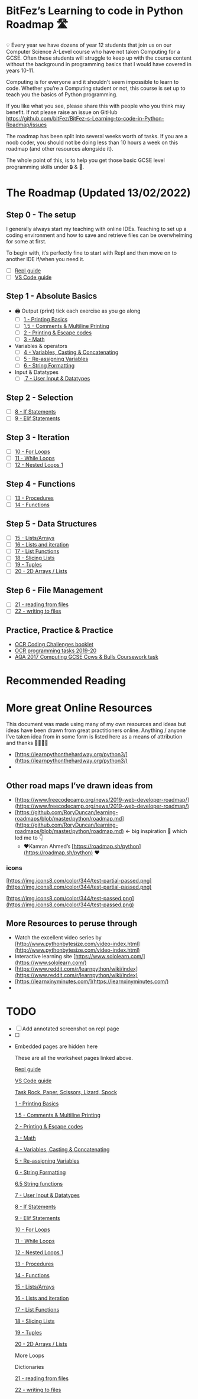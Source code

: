 # BitFez’s Learning to code in Python Roadmap 🛣

<aside>
💡 Every year we have dozens of year 12 students that join us on our Computer Science A-Level course who have not taken Computing for a GCSE.
Often these students will struggle to keep up with the course content without the background in programming basics that I would have covered in years 10-11.

Computing is for everyone and it shouldn't seem impossible to learn to code. Whether you’re a Computing student or not, this course is set up to teach you the basics of Python programming.

If you like what you see, please share this with people who you think may benefit. If not please raise an issue on GitHub https://github.com/bitFez/BitFez-s-Learning-to-code-in-Python-Roadmap/issues 

The roadmap has been split into several weeks worth of tasks. If you are a noob coder, you should not be doing less than 10 hours a week on this roadmap (and other resources alongside it). 

The whole point of this, is to help you get those basic GCSE level programming skills under 🔒 & 🔑.

</aside>

# The Roadmap (Updated 13/02/2022)

## Step 0 - The setup

I generally always start my teaching with online IDEs. Teaching to set up a coding environment and how to save and retrieve files can be overwhelming for some at first.

To begin with, it’s perfectly fine to start with Repl and then move on to another IDE if/when you need it.

- [ ]  [Repl guide](BitFez%E2%80%99s%20Learning%20to%20code%20in%20Python%20Roadmap%20%F0%9F%9B%A3%20363c54e295a6417c9c58a87bedc46ad0/Repl%20guide%20568781e0816649438a83d0015353229f.md)
- [ ]  [VS Code guide](BitFez%E2%80%99s%20Learning%20to%20code%20in%20Python%20Roadmap%20%F0%9F%9B%A3%20363c54e295a6417c9c58a87bedc46ad0/VS%20Code%20guide%2007527b3bfb5a4ab686eea939f23e9056.md)

## Step 1 - Absolute Basics

- 🖨 Output (print) tick each exercise as you go along
    - [ ]  [1 - Printing Basics](BitFez%E2%80%99s%20Learning%20to%20code%20in%20Python%20Roadmap%20%F0%9F%9B%A3%20363c54e295a6417c9c58a87bedc46ad0/1%20-%20Printing%20Basics%20b9a0e9a8f7724636be389b3f3b8ca5e8.md)
    - [ ]  [1.5 - Comments & Multiline Printing](BitFez%E2%80%99s%20Learning%20to%20code%20in%20Python%20Roadmap%20%F0%9F%9B%A3%20363c54e295a6417c9c58a87bedc46ad0/1%205%20-%20Comments%20&%20Multiline%20Printing%20d56b6eabe6954454adbada3eb9db0d71.md)
    - [ ]  [2 - Printing & Escape codes](BitFez%E2%80%99s%20Learning%20to%20code%20in%20Python%20Roadmap%20%F0%9F%9B%A3%20363c54e295a6417c9c58a87bedc46ad0/2%20-%20Printing%20&%20Escape%20codes%208eae5621de7343cb982d53b118887e6a.md)
    - [ ]  [3 - Math](BitFez%E2%80%99s%20Learning%20to%20code%20in%20Python%20Roadmap%20%F0%9F%9B%A3%20363c54e295a6417c9c58a87bedc46ad0/3%20-%20Math%20ca805729f15a43f5a9b03976d8a4702f.md)
- Variables & operators
    - [ ]  [4 - Variables, Casting & Concatenating](BitFez%E2%80%99s%20Learning%20to%20code%20in%20Python%20Roadmap%20%F0%9F%9B%A3%20363c54e295a6417c9c58a87bedc46ad0/4%20-%20Variables,%20Casting%20&%20Concatenating%203222919330e5475faa5f9d92660249d5.md)
    - [ ]  [5 - Re-assigning Variables ](BitFez%E2%80%99s%20Learning%20to%20code%20in%20Python%20Roadmap%20%F0%9F%9B%A3%20363c54e295a6417c9c58a87bedc46ad0/5%20-%20Re-assigning%20Variables%20e2ecb6bbc7164c9f8520d8203fef1700.md)
    - [ ]  [6 - String Formatting](BitFez%E2%80%99s%20Learning%20to%20code%20in%20Python%20Roadmap%20%F0%9F%9B%A3%20363c54e295a6417c9c58a87bedc46ad0/6%20-%20String%20Formatting%2045f0ade8adc34a3cb3ce5aa18618f061.md)
- Input & Datatypes
    - [ ]  [ 7 - User Input & Datatypes](BitFez%E2%80%99s%20Learning%20to%20code%20in%20Python%20Roadmap%20%F0%9F%9B%A3%20363c54e295a6417c9c58a87bedc46ad0/7%20-%20User%20Input%20&%20Datatypes%20c9564cfb46ab4a07b03d8aaab95f1ab6.md)

## Step 2 - Selection

- [ ]  [8 - If Statements](BitFez%E2%80%99s%20Learning%20to%20code%20in%20Python%20Roadmap%20%F0%9F%9B%A3%20363c54e295a6417c9c58a87bedc46ad0/8%20-%20If%20Statements%20e47772e9e04d425e8657764d878ba4f6.md)
- [ ]  [9 - Elif Statements](BitFez%E2%80%99s%20Learning%20to%20code%20in%20Python%20Roadmap%20%F0%9F%9B%A3%20363c54e295a6417c9c58a87bedc46ad0/9%20-%20Elif%20Statements%200e2107ebf24f4399a8bc75817548ba49.md)

## Step 3 - Iteration

- [ ]  [10 - For Loops](BitFez%E2%80%99s%20Learning%20to%20code%20in%20Python%20Roadmap%20%F0%9F%9B%A3%20363c54e295a6417c9c58a87bedc46ad0/10%20-%20For%20Loops%20a161c39578d44fedb9085948d7594920.md)
- [ ]  [11 - While Loops](BitFez%E2%80%99s%20Learning%20to%20code%20in%20Python%20Roadmap%20%F0%9F%9B%A3%20363c54e295a6417c9c58a87bedc46ad0/11%20-%20While%20Loops%205b1695be6ee044ce90e040fe66397a07.md)
- [ ]  [12 - Nested Loops 1](BitFez%E2%80%99s%20Learning%20to%20code%20in%20Python%20Roadmap%20%F0%9F%9B%A3%20363c54e295a6417c9c58a87bedc46ad0/12%20-%20Nested%20Loops%201%205af88a82aad9498ab2e3151b872ebabb.md)

## Step 4 - Functions

- [ ]  [13 - Procedures](BitFez%E2%80%99s%20Learning%20to%20code%20in%20Python%20Roadmap%20%F0%9F%9B%A3%20363c54e295a6417c9c58a87bedc46ad0/13%20-%20Procedures%20e779162f7bc84ae181deb64f096a9415.md)
- [ ]  [14 - Functions](BitFez%E2%80%99s%20Learning%20to%20code%20in%20Python%20Roadmap%20%F0%9F%9B%A3%20363c54e295a6417c9c58a87bedc46ad0/14%20-%20Functions%20feb1650e87ab4fbc849e5c6ca5f9472f.md)

## Step 5 - Data Structures

- [ ]  [15 - Lists/Arrays](BitFez%E2%80%99s%20Learning%20to%20code%20in%20Python%20Roadmap%20%F0%9F%9B%A3%20363c54e295a6417c9c58a87bedc46ad0/15%20-%20Lists%20Arrays%2034798d76a15b4c2da2051b8d8f050799.md)
- [ ]  [16 - Lists and iteration](BitFez%E2%80%99s%20Learning%20to%20code%20in%20Python%20Roadmap%20%F0%9F%9B%A3%20363c54e295a6417c9c58a87bedc46ad0/16%20-%20Lists%20and%20iteration%20c2d86cd56f3049d88f5b41ff5d2d5721.md)
- [ ]  [17 - List Functions](BitFez%E2%80%99s%20Learning%20to%20code%20in%20Python%20Roadmap%20%F0%9F%9B%A3%20363c54e295a6417c9c58a87bedc46ad0/17%20-%20List%20Functions%20c02c03b2ccb846809ca6c88bb8592e1a.md)
- [ ]  [18 - Slicing Lists](BitFez%E2%80%99s%20Learning%20to%20code%20in%20Python%20Roadmap%20%F0%9F%9B%A3%20363c54e295a6417c9c58a87bedc46ad0/18%20-%20Slicing%20Lists%20b9fb68060960466087dd83f55d81cdf0.md)
- [ ]  [19 - Tuples](BitFez%E2%80%99s%20Learning%20to%20code%20in%20Python%20Roadmap%20%F0%9F%9B%A3%20363c54e295a6417c9c58a87bedc46ad0/19%20-%20Tuples%20440ae1f1edeb4ef99e599e4215b5eaad.md)
- [ ]  [20 - 2D Arrays / Lists](BitFez%E2%80%99s%20Learning%20to%20code%20in%20Python%20Roadmap%20%F0%9F%9B%A3%20363c54e295a6417c9c58a87bedc46ad0/20%20-%202D%20Arrays%20Lists%20ca100f7dc7f748f189678e8f4796f303.md)

## Step 6 - File Management

- [ ]  [21 - reading from files](BitFez%E2%80%99s%20Learning%20to%20code%20in%20Python%20Roadmap%20%F0%9F%9B%A3%20363c54e295a6417c9c58a87bedc46ad0/21%20-%20reading%20from%20files%20e19d6e6ea3df41d3bc218c3f023b6489.md)
- [ ]  [22 - writing to files](BitFez%E2%80%99s%20Learning%20to%20code%20in%20Python%20Roadmap%20%F0%9F%9B%A3%20363c54e295a6417c9c58a87bedc46ad0/22%20-%20writing%20to%20files%20ec703ea7b9df424ba3fbe4b3ce4c9afc.md)

## Practice, Practice & Practice
- [OCR Coding Challenges booklet](https://www.ocr.org.uk/Images/260930-coding-challenges-booklet.pdf)
- [OCR programming tasks 2019-20](https://www.ocr.org.uk/Images/503195-programming-project-tasks-june-2019-and-june-2020.pdf)
- [AQA 2017 Computing GCSE Cows & Bulls Coursework task](https://teachinglondoncomputing.files.wordpress.com/2017/06/aqa-nea-task-2.pdf)

# Recommended Reading

# More great Online Resources

This document was made using many of my own resources and ideas but ideas have been drawn from great practitioners online. Anything / anyone I’ve taken idea from in some form is listed here as a means of attribution and thanks 🙌🤲👏👏

- [https://learnpythonthehardway.org/python3/](https://learnpythonthehardway.org/python3/)
- 

## Other road maps I’ve drawn ideas from

- [https://www.freecodecamp.org/news/2019-web-developer-roadmap/](https://www.freecodecamp.org/news/2019-web-developer-roadmap/)
- [https://github.com/RoryDuncan/learning-roadmaps/blob/master/python/roadmap.md](https://github.com/RoryDuncan/learning-roadmaps/blob/master/python/roadmap.md) ← big inspiration 🤲 which led me to 👇
    - ❤Kamran Ahmed’s [https://roadmap.sh/python](https://roadmap.sh/python) ❤

### icons

[https://img.icons8.com/color/344/test-partial-passed.png](https://img.icons8.com/color/344/test-partial-passed.png) 

[https://img.icons8.com/color/344/test-passed.png](https://img.icons8.com/color/344/test-passed.png)

## More Resources to peruse through

- Watch the excellent video series by [http://www.pythonbytesize.com/video-index.html](http://www.pythonbytesize.com/video-index.html)
- Interactive learning site [https://www.sololearn.com/](https://www.sololearn.com/)
- [https://www.reddit.com/r/learnpython/wiki/index](https://www.reddit.com/r/learnpython/wiki/index)
- [https://learnxinyminutes.com/](https://learnxinyminutes.com/)
- 

# TODO

- [ ]  Add annotated screenshot on repl page
- [ ]  

- Embedded pages are hidden here
    
    These are all the worksheet pages linked above. 
    
    [Repl guide](BitFez%E2%80%99s%20Learning%20to%20code%20in%20Python%20Roadmap%20%F0%9F%9B%A3%20363c54e295a6417c9c58a87bedc46ad0/Repl%20guide%20568781e0816649438a83d0015353229f.md)
    
    [VS Code guide](BitFez%E2%80%99s%20Learning%20to%20code%20in%20Python%20Roadmap%20%F0%9F%9B%A3%20363c54e295a6417c9c58a87bedc46ad0/VS%20Code%20guide%2007527b3bfb5a4ab686eea939f23e9056.md)
    
    [Task Rock, Paper, Scissors, Lizard, Spock](BitFez%E2%80%99s%20Learning%20to%20code%20in%20Python%20Roadmap%20%F0%9F%9B%A3%20363c54e295a6417c9c58a87bedc46ad0/Task%20Rock,%20Paper,%20Scissors,%20Lizard,%20Spock%201d4b4acf7f3943ebb812da625372ffd4.md)
    
    [1 - Printing Basics](BitFez%E2%80%99s%20Learning%20to%20code%20in%20Python%20Roadmap%20%F0%9F%9B%A3%20363c54e295a6417c9c58a87bedc46ad0/1%20-%20Printing%20Basics%20b9a0e9a8f7724636be389b3f3b8ca5e8.md)
    
    [1.5 - Comments & Multiline Printing](BitFez%E2%80%99s%20Learning%20to%20code%20in%20Python%20Roadmap%20%F0%9F%9B%A3%20363c54e295a6417c9c58a87bedc46ad0/1%205%20-%20Comments%20&%20Multiline%20Printing%20d56b6eabe6954454adbada3eb9db0d71.md)
    
    [2 - Printing & Escape codes](BitFez%E2%80%99s%20Learning%20to%20code%20in%20Python%20Roadmap%20%F0%9F%9B%A3%20363c54e295a6417c9c58a87bedc46ad0/2%20-%20Printing%20&%20Escape%20codes%208eae5621de7343cb982d53b118887e6a.md)
    
    [3 - Math](BitFez%E2%80%99s%20Learning%20to%20code%20in%20Python%20Roadmap%20%F0%9F%9B%A3%20363c54e295a6417c9c58a87bedc46ad0/3%20-%20Math%20ca805729f15a43f5a9b03976d8a4702f.md)
    
    [4 - Variables, Casting & Concatenating](BitFez%E2%80%99s%20Learning%20to%20code%20in%20Python%20Roadmap%20%F0%9F%9B%A3%20363c54e295a6417c9c58a87bedc46ad0/4%20-%20Variables,%20Casting%20&%20Concatenating%203222919330e5475faa5f9d92660249d5.md)
    
    [5 - Re-assigning Variables ](BitFez%E2%80%99s%20Learning%20to%20code%20in%20Python%20Roadmap%20%F0%9F%9B%A3%20363c54e295a6417c9c58a87bedc46ad0/5%20-%20Re-assigning%20Variables%20e2ecb6bbc7164c9f8520d8203fef1700.md)
    
    [6 - String Formatting](BitFez%E2%80%99s%20Learning%20to%20code%20in%20Python%20Roadmap%20%F0%9F%9B%A3%20363c54e295a6417c9c58a87bedc46ad0/6%20-%20String%20Formatting%2045f0ade8adc34a3cb3ce5aa18618f061.md)
    
    [6.5 String functions](BitFez%E2%80%99s%20Learning%20to%20code%20in%20Python%20Roadmap%20%F0%9F%9B%A3%20363c54e295a6417c9c58a87bedc46ad0/6%205%20String%20functions%201ef09dc9a7eb4960b07bf72c85783dc7.md)
    
    [ 7 - User Input & Datatypes](BitFez%E2%80%99s%20Learning%20to%20code%20in%20Python%20Roadmap%20%F0%9F%9B%A3%20363c54e295a6417c9c58a87bedc46ad0/7%20-%20User%20Input%20&%20Datatypes%20c9564cfb46ab4a07b03d8aaab95f1ab6.md)
    
    [8 - If Statements](BitFez%E2%80%99s%20Learning%20to%20code%20in%20Python%20Roadmap%20%F0%9F%9B%A3%20363c54e295a6417c9c58a87bedc46ad0/8%20-%20If%20Statements%20e47772e9e04d425e8657764d878ba4f6.md)
    
    [9 - Elif Statements](BitFez%E2%80%99s%20Learning%20to%20code%20in%20Python%20Roadmap%20%F0%9F%9B%A3%20363c54e295a6417c9c58a87bedc46ad0/9%20-%20Elif%20Statements%200e2107ebf24f4399a8bc75817548ba49.md)
    
    [10 - For Loops](BitFez%E2%80%99s%20Learning%20to%20code%20in%20Python%20Roadmap%20%F0%9F%9B%A3%20363c54e295a6417c9c58a87bedc46ad0/10%20-%20For%20Loops%20a161c39578d44fedb9085948d7594920.md)
    
    [11 - While Loops](BitFez%E2%80%99s%20Learning%20to%20code%20in%20Python%20Roadmap%20%F0%9F%9B%A3%20363c54e295a6417c9c58a87bedc46ad0/11%20-%20While%20Loops%205b1695be6ee044ce90e040fe66397a07.md)
    
    [12 - Nested Loops 1](BitFez%E2%80%99s%20Learning%20to%20code%20in%20Python%20Roadmap%20%F0%9F%9B%A3%20363c54e295a6417c9c58a87bedc46ad0/12%20-%20Nested%20Loops%201%205af88a82aad9498ab2e3151b872ebabb.md)
    
    [13 - Procedures](BitFez%E2%80%99s%20Learning%20to%20code%20in%20Python%20Roadmap%20%F0%9F%9B%A3%20363c54e295a6417c9c58a87bedc46ad0/13%20-%20Procedures%20e779162f7bc84ae181deb64f096a9415.md)
    
    [14 - Functions](BitFez%E2%80%99s%20Learning%20to%20code%20in%20Python%20Roadmap%20%F0%9F%9B%A3%20363c54e295a6417c9c58a87bedc46ad0/14%20-%20Functions%20feb1650e87ab4fbc849e5c6ca5f9472f.md)
    
    [15 - Lists/Arrays](BitFez%E2%80%99s%20Learning%20to%20code%20in%20Python%20Roadmap%20%F0%9F%9B%A3%20363c54e295a6417c9c58a87bedc46ad0/15%20-%20Lists%20Arrays%2034798d76a15b4c2da2051b8d8f050799.md)
    
    [16 - Lists and iteration](BitFez%E2%80%99s%20Learning%20to%20code%20in%20Python%20Roadmap%20%F0%9F%9B%A3%20363c54e295a6417c9c58a87bedc46ad0/16%20-%20Lists%20and%20iteration%20c2d86cd56f3049d88f5b41ff5d2d5721.md)
    
    [17 - List Functions](BitFez%E2%80%99s%20Learning%20to%20code%20in%20Python%20Roadmap%20%F0%9F%9B%A3%20363c54e295a6417c9c58a87bedc46ad0/17%20-%20List%20Functions%20c02c03b2ccb846809ca6c88bb8592e1a.md)
    
    [18 - Slicing Lists](BitFez%E2%80%99s%20Learning%20to%20code%20in%20Python%20Roadmap%20%F0%9F%9B%A3%20363c54e295a6417c9c58a87bedc46ad0/18%20-%20Slicing%20Lists%20b9fb68060960466087dd83f55d81cdf0.md)
    
    [19 - Tuples](BitFez%E2%80%99s%20Learning%20to%20code%20in%20Python%20Roadmap%20%F0%9F%9B%A3%20363c54e295a6417c9c58a87bedc46ad0/19%20-%20Tuples%20440ae1f1edeb4ef99e599e4215b5eaad.md)
    
    [20 - 2D Arrays / Lists](BitFez%E2%80%99s%20Learning%20to%20code%20in%20Python%20Roadmap%20%F0%9F%9B%A3%20363c54e295a6417c9c58a87bedc46ad0/20%20-%202D%20Arrays%20Lists%20ca100f7dc7f748f189678e8f4796f303.md)
    
    More Loops
    
    Dictionaries
    
    [21 - reading from files](BitFez%E2%80%99s%20Learning%20to%20code%20in%20Python%20Roadmap%20%F0%9F%9B%A3%20363c54e295a6417c9c58a87bedc46ad0/21%20-%20reading%20from%20files%20e19d6e6ea3df41d3bc218c3f023b6489.md)
    
    [22 - writing to files](BitFez%E2%80%99s%20Learning%20to%20code%20in%20Python%20Roadmap%20%F0%9F%9B%A3%20363c54e295a6417c9c58a87bedc46ad0/22%20-%20writing%20to%20files%20ec703ea7b9df424ba3fbe4b3ce4c9afc.md)